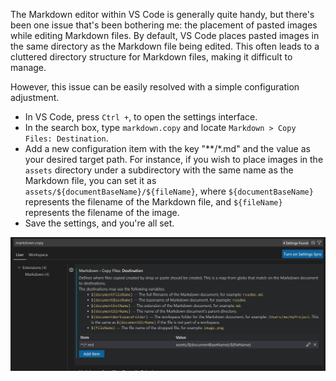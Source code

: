 
The Markdown editor within VS Code is generally quite handy, but there's been one issue that's been bothering me: the placement of pasted images while editing Markdown files. By default, VS Code places pasted images in the same directory as the Markdown file being edited. This often leads to a cluttered directory structure for Markdown files, making it difficult to manage.

However, this issue can be easily resolved with a simple configuration adjustment.

- In VS Code, press `Ctrl +`, to open the settings interface.
- In the search box, type `markdown.copy` and locate `Markdown > Copy Files: Destination`.
- Add a new configuration item with the key "**/*.md" and the value as your desired target path. For instance, if you wish to place images in the `assets` directory under a subdirectory with the same name as the Markdown file, you can set it as `assets/${documentBaseName}/${fileName}`, where `${documentBaseName}` represents the filename of the Markdown file, and `${fileName}` represents the filename of the image.
- Save the settings, and you're all set.

![alt text](<assets/How to set the file path of pasted images in VSCode for Markdown/image.png>)

